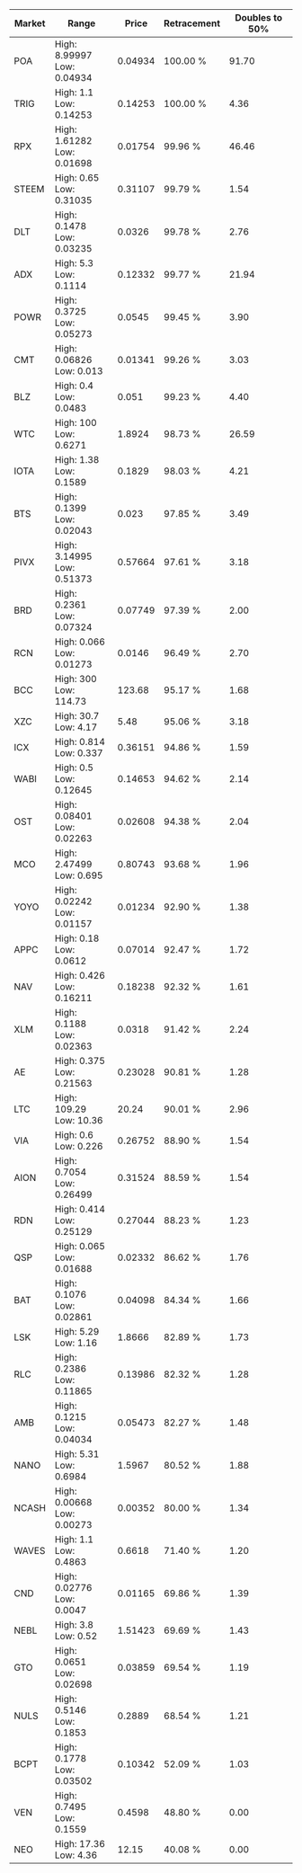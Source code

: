 | Market | Range | Price| Retracement | Doubles to 50% |
| --- | --- | --- | --- | --- |
| POA | High: 8.99997<br />Low: 0.04934 | 0.04934 | 100.00 % | 91.70 |
| TRIG | High: 1.1<br />Low: 0.14253 | 0.14253 | 100.00 % | 4.36 |
| RPX | High: 1.61282<br />Low: 0.01698 | 0.01754 | 99.96 % | 46.46 |
| STEEM | High: 0.65<br />Low: 0.31035 | 0.31107 | 99.79 % | 1.54 |
| DLT | High: 0.1478<br />Low: 0.03235 | 0.0326 | 99.78 % | 2.76 |
| ADX | High: 5.3<br />Low: 0.1114 | 0.12332 | 99.77 % | 21.94 |
| POWR | High: 0.3725<br />Low: 0.05273 | 0.0545 | 99.45 % | 3.90 |
| CMT | High: 0.06826<br />Low: 0.013 | 0.01341 | 99.26 % | 3.03 |
| BLZ | High: 0.4<br />Low: 0.0483 | 0.051 | 99.23 % | 4.40 |
| WTC | High: 100<br />Low: 0.6271 | 1.8924 | 98.73 % | 26.59 |
| IOTA | High: 1.38<br />Low: 0.1589 | 0.1829 | 98.03 % | 4.21 |
| BTS | High: 0.1399<br />Low: 0.02043 | 0.023 | 97.85 % | 3.49 |
| PIVX | High: 3.14995<br />Low: 0.51373 | 0.57664 | 97.61 % | 3.18 |
| BRD | High: 0.2361<br />Low: 0.07324 | 0.07749 | 97.39 % | 2.00 |
| RCN | High: 0.066<br />Low: 0.01273 | 0.0146 | 96.49 % | 2.70 |
| BCC | High: 300<br />Low: 114.73 | 123.68 | 95.17 % | 1.68 |
| XZC | High: 30.7<br />Low: 4.17 | 5.48 | 95.06 % | 3.18 |
| ICX | High: 0.814<br />Low: 0.337 | 0.36151 | 94.86 % | 1.59 |
| WABI | High: 0.5<br />Low: 0.12645 | 0.14653 | 94.62 % | 2.14 |
| OST | High: 0.08401<br />Low: 0.02263 | 0.02608 | 94.38 % | 2.04 |
| MCO | High: 2.47499<br />Low: 0.695 | 0.80743 | 93.68 % | 1.96 |
| YOYO | High: 0.02242<br />Low: 0.01157 | 0.01234 | 92.90 % | 1.38 |
| APPC | High: 0.18<br />Low: 0.0612 | 0.07014 | 92.47 % | 1.72 |
| NAV | High: 0.426<br />Low: 0.16211 | 0.18238 | 92.32 % | 1.61 |
| XLM | High: 0.1188<br />Low: 0.02363 | 0.0318 | 91.42 % | 2.24 |
| AE | High: 0.375<br />Low: 0.21563 | 0.23028 | 90.81 % | 1.28 |
| LTC | High: 109.29<br />Low: 10.36 | 20.24 | 90.01 % | 2.96 |
| VIA | High: 0.6<br />Low: 0.226 | 0.26752 | 88.90 % | 1.54 |
| AION | High: 0.7054<br />Low: 0.26499 | 0.31524 | 88.59 % | 1.54 |
| RDN | High: 0.414<br />Low: 0.25129 | 0.27044 | 88.23 % | 1.23 |
| QSP | High: 0.065<br />Low: 0.01688 | 0.02332 | 86.62 % | 1.76 |
| BAT | High: 0.1076<br />Low: 0.02861 | 0.04098 | 84.34 % | 1.66 |
| LSK | High: 5.29<br />Low: 1.16 | 1.8666 | 82.89 % | 1.73 |
| RLC | High: 0.2386<br />Low: 0.11865 | 0.13986 | 82.32 % | 1.28 |
| AMB | High: 0.1215<br />Low: 0.04034 | 0.05473 | 82.27 % | 1.48 |
| NANO | High: 5.31<br />Low: 0.6984 | 1.5967 | 80.52 % | 1.88 |
| NCASH | High: 0.00668<br />Low: 0.00273 | 0.00352 | 80.00 % | 1.34 |
| WAVES | High: 1.1<br />Low: 0.4863 | 0.6618 | 71.40 % | 1.20 |
| CND | High: 0.02776<br />Low: 0.0047 | 0.01165 | 69.86 % | 1.39 |
| NEBL | High: 3.8<br />Low: 0.52 | 1.51423 | 69.69 % | 1.43 |
| GTO | High: 0.0651<br />Low: 0.02698 | 0.03859 | 69.54 % | 1.19 |
| NULS | High: 0.5146<br />Low: 0.1853 | 0.2889 | 68.54 % | 1.21 |
| BCPT | High: 0.1778<br />Low: 0.03502 | 0.10342 | 52.09 % | 1.03 |
| VEN | High: 0.7495<br />Low: 0.1559 | 0.4598 | 48.80 % | 0.00 |
| NEO | High: 17.36<br />Low: 4.36 | 12.15 | 40.08 % | 0.00 |
